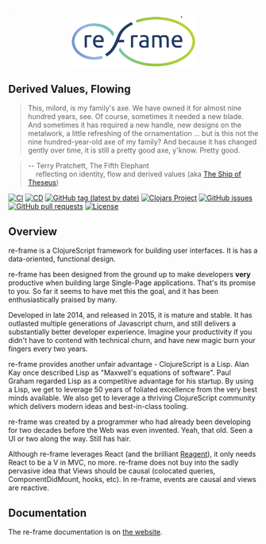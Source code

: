 

<img width="0.3vw" src="docs/images/logo/re-frame_256w.png?raw=true">

<p align="center"><a href="https://day8.github.io/re-frame" target="_blank" rel="noopener noreferrer"><img width="250" src="docs/images/logo/re-frame_256w.png?raw=true" alt="re-frame logo"></a></p>

## Derived Values, Flowing

> This, milord, is my family's axe. We have owned it for almost nine hundred years, see. Of course,
sometimes it needed a new blade. And sometimes it has required a new handle, new designs on the
metalwork, a little refreshing of the ornamentation ... but is this not the nine hundred-year-old
axe of my family? And because it has changed gently over time, it is still a pretty good axe,
y'know. Pretty good.

> -- Terry Pratchett, The Fifth Elephant <br>
> &nbsp;&nbsp;&nbsp; reflecting on identity, flow and derived values  (aka [The Ship of Theseus](https://en.wikipedia.org/wiki/Ship_of_Theseus))


[![CI](https://github.com/day8/re-frame/workflows/ci/badge.svg)](https://github.com/day8/re-frame/actions?workflow=ci)
[![CD](https://github.com/day8/re-frame/workflows/cd/badge.svg)](https://github.com/day8/re-frame/actions?workflow=cd)
[![GitHub tag (latest by date)](https://img.shields.io/github/v/tag/day8/re-frame?style=flat)](https://github.com/day8/re-frame/tags)
[![Clojars Project](https://img.shields.io/clojars/v/re-frame.svg)](https://clojars.org/re-frame)
[![GitHub issues](https://img.shields.io/github/issues-raw/day8/re-frame?style=flat)](https://github.com/day8/re-frame/issues)
[![GitHub pull requests](https://img.shields.io/github/issues-pr/day8/re-frame)](https://github.com/day8/re-frame/pulls)
[![License](https://img.shields.io/github/license/day8/re-frame.svg)](license.txt)

## Overview

re-frame is a ClojureScript framework for building user interfaces.
It is has a data-oriented, functional design.

re-frame has been designed from the ground up to make developers **very**
productive when building large Single-Page applications. That's its promise to you. 
So far it seems to have met this 
the goal, and it has been enthusiastically praised by many.

Developed in late 2014, and released in 2015, it is mature and stable. 
It has outlasted multiple generations of Javascript churn, and still delivers a substantially better developer experience. Imagine your productivity if you didn't have to contend with technical churn, and have new magic burn your fingers every two years.  


re-frame provides another unfair advantage - ClojureScript is a Lisp. Alan Kay
once described Lisp as "Maxwell's equations of software". Paul Graham 
regarded Lisp as a competitive advantage for his startup.  By using a Lisp, we 
get to leverage 50 years of foliated excellence from the very best minds available.
We also get to leverage a thriving ClojureScript community which delivers modern ideas and best-in-class tooling.


re-frame was created by a programmer who had already been developing for two decades
before the Web was even invented. Yeah, that old. Seen a UI or two along the way. Still has hair.

Although re-frame leverages React (and the brilliant [Reagent](http://reagent-project.github.io/)), it only needs 
React to be a V in MVC, no more. re-frame does not buy into the sadly pervasive idea that Views should be causal (colocated queries, ComponentDidMount, hooks, etc).
In re-frame, events are causal and views are reactive. 

## Documentation 

The re-frame documentation is on [the website](http://day8.github.io/re-frame/).

